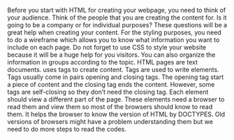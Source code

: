 Before you start with HTML for creating your webpage, you need to think of your audience. Think of the people that you are creating the content for. Is it going to be a company or for individual purposes? These questions will be a great help when creating your content. For the styling purposes, you need to do a wireframe which allows you to know what information you want to include on each page. Do not forget to use CSS to style your website because it will be a huge help for you visitors. You can also organize the information in groups according to the topic.
HTML pages are text documents. uses tags to create content. Tags are used to write elements. Tags usually come in pairs opening and closing tags. The opening tag start a piece of content and the closing tag ends the content. However, some tags are self-closing so they don’t need the closing tag. Each element should view a different part of the page. These elements need a browser to read them and view them so most of the browsers should know to read them. It helps the browser to know the version of HTML by DOCTYPES. Old versions of browsers might have a problem understanding them but we need to do more steps to read the codes.
